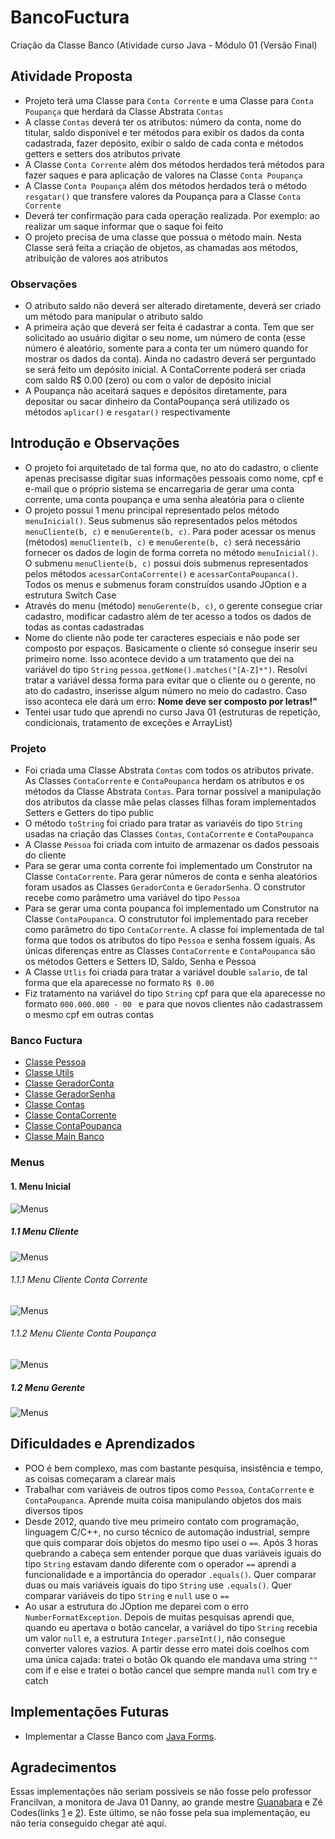 # BancoFuctura
Criação da Classe Banco (Atividade curso Java - Módulo 01 (Versão Final)

## Atividade Proposta

* Projeto terá uma Classe para `Conta Corrente` e uma Classe para `Conta Poupança` que herdará da Classe Abstrata `Contas`
* A classe `Contas` deverá ter os atributos: número da conta, nome do titular, saldo disponível e ter métodos para exibir os dados da conta cadastrada,
fazer depósito, exibir o saldo de cada conta e métodos getters e setters dos atributos private
* A Classe `Conta Corrente` além dos métodos herdados terá métodos para fazer saques e para aplicação de valores na Classe `Conta Poupança`
* A Classe `Conta Poupança` além dos métodos herdados terá o método `resgatar()` que transfere valores da Poupança para a Classe `Conta Corrente`
* Deverá ter confirmação para cada operação realizada. Por exemplo: ao realizar um saque informar que o saque foi feito
* O projeto precisa de uma classe que possua o método main. Nesta Classe será feita a criação de objetos, as chamadas aos métodos, atribuição de valores aos atributos

### Observações

* O atributo saldo não deverá ser alterado diretamente, deverá ser criado um método para manipular o atributo saldo
* A primeira ação que deverá ser feita é cadastrar a conta. Tem que ser solicitado ao usuário digitar o seu nome, um número de conta (esse número é aleatório, somente para a conta ter um número quando for mostrar os dados da conta). Ainda no cadastro deverá ser perguntado se será feito um depósito inicial. A ContaCorrente poderá ser criada com saldo R$ 0.00 (zero) ou com o valor de depósito inicial 
* A Poupança não aceitará saques e depósitos diretamente, para depositar ou sacar dinheiro da ContaPoupança será utilizado os métodos `aplicar()` e `resgatar()` respectivamente

## Introdução e Observações

* O projeto foi arquitetado de tal forma que, no ato do cadastro, o cliente apenas precisasse digitar suas informações pessoais como nome, cpf e e-mail que o próprio sistema se encarregaria de gerar uma conta corrente, uma conta poupança e uma senha aleatória para o cliente
* O projeto possui 1 menu principal representado pelos método `menuInicial()`. Seus submenus são representados pelos métodos `menuCliente(b, c)` e  `menuGerente(b, c)`. Para poder acessar os menus (métodos) `menuCliente(b, c)` e  `menuGerente(b, c)` será necessário fornecer os dados de login de forma correta no método `menuInicial()`. O submenu `menuCliente(b, c)` possui dois submenus representados pelos métodos `acessarContaCorrente()` e `acessarContaPoupanca()`. Todos os menus e submenus foram construídos usando JOption e a estrutura Switch Case
* Através do menu (método) `menuGerente(b, c)`, o gerente consegue criar cadastro, modificar cadastro além de ter acesso a todos os dados de todas as contas cadastradas
* Nome do cliente não pode ter caracteres especiais e não pode ser composto por espaços. Basicamente o cliente só consegue inserir seu primeiro nome. Isso acontece devido a um tratamento que dei na variável do tipo `String` `pessoa.getNome().matches("[A-Z]*")`. Resolvi tratar a variável dessa forma para evitar que o cliente ou o gerente, no ato do cadastro, inserisse algum número no meio do cadastro. Caso isso aconteca ele dará um erro: **Nome deve ser composto por letras!"**
* Tentei usar tudo que aprendi no curso Java 01 (estruturas de repetição, condicionais, tratamento de exceções e ArrayList)

### Projeto

* Foi criada uma Classe Abstrata `Contas` com todos os atributos private. As Classes `ContaCorrente` e `ContaPoupanca` herdam os atributos e os métodos da Classe Abstrata `Contas`. Para tornar possível a manipulação dos atributos da classe mãe pelas classes filhas foram implementados Setters e Getters do tipo public
* O método `toString` foi criado para tratar as variavéis do tipo `String` usadas na criação das Classes `Contas`, `ContaCorrente` e `ContaPoupanca`
* A Classe `Pessoa` foi criada com intuito de armazenar os dados pessoais do cliente
* Para se gerar uma conta corrente foi implementado um Construtor na Classe `ContaCorrente`. Para gerar números de conta e senha aleatórios foram usados as Classes `GeradorConta` e `GeradorSenha`. O construtor recebe como parâmetro uma variável do tipo `Pessoa`
* Para se gerar uma conta poupanca foi implementado um Construtor na Classe `ContaPoupanca`. O constrututor foi implementado para receber como parâmetro do tipo `ContaCorrente`. A classe foi implementada de tal forma que todos os atributos do tipo `Pessoa` e senha fossem iguais. As únicas diferenças entre as Classes `ContaCorrente` e `ContaPoupanca` são os métodos Getters e Setters ID, Saldo, Senha e Pessoa 
* A Classe `Utlis` foi criada para tratar a variável double `salario`, de tal forma que ela aparecesse no formato `R$ 0.00`
* Fiz tratamento na variável do tipo `String` cpf para que ela aparecesse no formato `000.000.000 - 00 ` e para que novos clientes não cadastrassem o mesmo cpf em outras contas

### Banco Fuctura

* [Classe Pessoa](https://github.com/Edivaldo16/BancoFuctura/blob/main/Projeto/Pessoa.java)
* [Classe Utils](https://github.com/Edivaldo16/BancoFuctura/blob/main/Projeto/Utils.java)
* [Classe GeradorConta](https://github.com/Edivaldo16/BancoFuctura/blob/main/Projeto/GeradorConta.java)
* [Classe GeradorSenha](https://github.com/Edivaldo16/BancoFuctura/blob/main/Projeto/GeradorSenha.java)
* [Classe Contas](https://github.com/Edivaldo16/BancoFuctura/blob/main/Projeto/Contas.java)
* [Classe ContaCorrente](https://github.com/Edivaldo16/BancoFuctura/blob/main/Projeto/ContaCorrente.java)
* [Classe ContaPoupanca](https://github.com/Edivaldo16/BancoFuctura/blob/main/Projeto/ContaPoupanca.java)
* [Classe Main Banco](https://github.com/Edivaldo16/BancoFuctura/blob/main/Projeto/Banco.java)

### Menus

#### 1. Menu Inicial

![Menus](https://github.com/Edivaldo16/BancoFuctura/blob/main/Projeto/Imagens/1.menuInicial.png)

##### 1.1 Menu Cliente

![Menus](https://github.com/Edivaldo16/BancoFuctura/blob/main/Projeto/Imagens/2.menuCliente.png)

###### 1.1.1 Menu Cliente Conta Corrente

![Menus](https://github.com/Edivaldo16/BancoFuctura/blob/main/Projeto/Imagens/3.AcessarCC.png)

###### 1.1.2 Menu Cliente Conta Poupança

![Menus](https://github.com/Edivaldo16/BancoFuctura/blob/main/Projeto/Imagens/4.AcessarCP.png)

##### 1.2 Menu Gerente

![Menus](https://github.com/Edivaldo16/BancoFuctura/blob/main/Projeto/Imagens/5.menuGerente.png)

## Dificuldades e Aprendizados

* POO é bem complexo, mas com bastante pesquisa, insistência e tempo, as coisas começaram a clarear mais
* Trabalhar com variáveis de outros tipos como `Pessoa`, `ContaCorrente` e `ContaPoupanca`. Aprende muita coisa manipulando objetos dos mais diversos tipos
* Desde 2012, quando tive meu primeiro contato com programação, linguagem C/C++, no curso técnico de automação industrial, sempre que quis comparar dois objetos do mesmo tipo usei o `==`. Após 3 horas quebrando a cabeça sem entender porque que duas variáveis iguais do tipo `String` estavam dando diferente com o operador `==` aprendi a funcionalidade e a importância do operador `.equals()`. Quer comparar duas ou mais variáveis iguais do tipo `String` use `.equals()`. Quer comparar variáveis do tipo `String` e `null` use o `==` 
* Ao usar a estrutura do JOption me deparei com o erro `NumberFormatException`. Depois de muitas pesquisas aprendi que, quando eu apertava o botão cancelar, a variável do tipo `String` recebia um valor `null` e, a estrutura `Integer.parseInt()`, não consegue converter valores vazios. A partir desse erro matei dois coelhos com uma única cajada: tratei o botão Ok quando ele mandava uma string `""` com if e else e tratei o botão cancel que sempre manda `null` com try e catch

## Implementações Futuras

* Implementar a Classe Banco com [Java Forms](https://www.youtube.com/watch?v=UtxTG1_AiXk&list=PLJIP7GdByOyuBKB--fIO2DoQaPVXm9lCw).

## Agradecimentos

Essas implementações não seriam possíveis se não fosse pelo professor Francilvan, a monitora de Java 01 Danny, ao grande mestre [Guanabara](https://www.youtube.com/watch?v=KlIL63MeyMY&list=PLHz_AreHm4dkqe2aR0tQK74m8SFe-aGsY&ab_channel=CursoemVídeo) e Zé Codes(links [1](https://www.youtube.com/watch?v=AExKQiCqwGs&ab_channel=Zécodes) e [2](https://www.youtube.com/watch?v=6wo9vvlIhRo&ab_channel=Zécodes)). Este último, se não fosse pela sua implementação, eu não teria conseguido chegar até aqui. 
